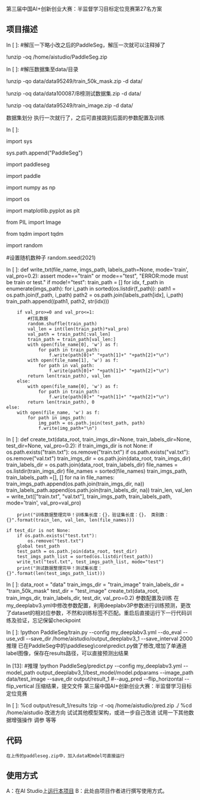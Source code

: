 第三届中国AI+创新创业大赛：半监督学习目标定位竞赛第27名方案

## 项目描述
In [ ]:
#解压一下略小改之后的PaddleSeg，解压一次就可以注释掉了

!unzip -oq /home/aistudio/PaddleSeg.zip

In [ ]:
#解压数据集至data/目录

!unzip -qo data/data95249/train_50k_mask.zip -d data/

!unzip -oq data/data100087/B榜测试数据集.zip -d data/

!unzip -oq data/data95249/train_image.zip -d data/

数据集划分
执行一次就行了，之后可直接跳到后面的参数配置及训练

In [ ]:

import sys

sys.path.append("PaddleSeg")

import paddleseg

import paddle

import numpy as np

import os

import matplotlib.pyplot as plt

from PIL import Image

from tqdm import tqdm

import random

#设置随机数种子
random.seed(2021)

In [ ]:
def write_txt(file_name, imgs_path, labels_path=None, mode='train', val_pro=0.2):
    assert mode=="train" or mode=="test", "ERROR:mode must be train or test."
    if mode!="test":
        train_path = []
        for idx, f_path in enumerate(imgs_path):
            for i_path in sorted(os.listdir(f_path)):
                path1 = os.path.join(f_path, i_path) 
                path2 = os.path.join(labels_path[idx], i_path)
                train_path.append((path1, path2, str(idx)))
        
        if val_pro>=0 and val_pro<=1:
            #打乱数据
            random.shuffle(train_path)
            val_len = int(len(train_path)*val_pro)
            val_path = train_path[:val_len]
            train_path = train_path[val_len:]
            with open(file_name[0], 'w') as f:
                for path in train_path:
                    f.write(path[0]+" "+path[1]+" "+path[2]+"\n")
            with open(file_name[1], 'w') as f:
                for path in val_path:
                    f.write(path[0]+" "+path[1]+" "+path[2]+"\n")  
            return len(train_path), val_len
        else:
            with open(file_name[0], 'w') as f:
                for path in train_path:
                    f.write(path[0]+" "+path[1]+" "+path[2]+"\n") 
            return len(train_path), 0
    else:
        with open(file_name, 'w') as f:
            for path in imgs_path:
                img_path = os.path.join(test_path, path)
                f.write(img_path+"\n")
In [ ]:
def create_txt(data_root, train_imgs_dir=None, train_labels_dir=None, test_dir=None, val_pro=0.2):
    if train_imgs_dir is not None:
        if os.path.exists("train.txt"):
            os.remove("train.txt")
        if os.path.exists("val.txt"):
            os.remove("val.txt")
        train_imgs_dir = os.path.join(data_root, train_imgs_dir)
        train_labels_dir = os.path.join(data_root, train_labels_dir)
        file_names = os.listdir(train_imgs_dir)
        file_names = sorted(file_names)
        train_imgs_path, train_labels_path =[], []
        for na in file_names:
            train_imgs_path.append(os.path.join(train_imgs_dir, na))
            train_labels_path.append(os.path.join(train_labels_dir, na))
        train_len, val_len = write_txt(["train.txt", "val.txt"], train_imgs_path, train_labels_path, mode='train', val_pro=val_pro)
        
        print("训练数据整理完毕！训练集长度：{}，验证集长度：{}， 类别数：{}".format(train_len, val_len, len(file_names)))

    if test_dir is not None:
        if os.path.exists("test.txt"):
            os.remove("test.txt")
        global test_path
        test_path = os.path.join(data_root, test_dir)
        test_imgs_path_list = sorted(os.listdir(test_path))
        write_txt("test.txt", test_imgs_path_list, mode="test")
        print("测试数据整理完毕！测试集长度：{}".format(len(test_imgs_path_list)))
In [ ]:
data_root = "data"
train_imgs_dir = "train_image"
train_labels_dir = "train_50k_mask"
test_dir = "test_image"
create_txt(data_root, train_imgs_dir, train_labels_dir, test_dir, val_pro=0.2)
参数配置及训练
在my_deeplabv3.yml中修改参数配置，利用deeplabv3P参数进行训练预测，更改了dataset的相对应参数，不然和训练标签不匹配。重启后直接运行下一行代码训练及验证，忘记保留checkpoint

In [ ]:
!python PaddleSeg/train.py --config my_deeplabv3.yml --do_eval --use_vdl --save_dir /home/aistudio/output_deeplabv3_1 --save_interval 2000
推理
已在PaddleSeg中的\paddleseg\core\predict.py做了修改,增加了单通道label图像，保存在results路径，可以直接预测出结果

In [13]:
#推理
!python PaddleSeg/predict.py --config my_deeplabv3.yml --model_path output_deeplabv3_1/best_model/model.pdparams --image_path data/test_image --save_dir output/result_1 #--aug_pred --flip_horizontal --flip_vertical
压缩结果，提交文件
第三届中国AI+创新创业大赛：半监督学习目标定位竞赛

In [ ]:
%cd output/result_1/results
!zip -r -oq /home/aistudio/pred.zip ./
%cd /home/aistudio
改进方向
试试其他模型架构，或进一步自己改进
试用一下其他数据增强操作
调参
等等

## 代码
```
在上传的paddleseg.zip中，加入data和mdel可直接运行
```
## 使用方式
A：在AI Studio上[运行本项目](https://aistudio.baidu.com/aistudio/usercenter)
B：此处由项目作者进行撰写使用方式。
